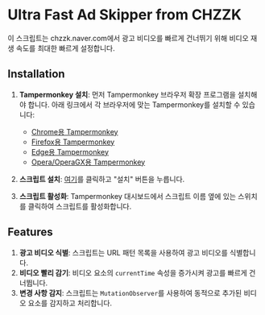 # Ultra Fast Ad Skipper from CHZZK

이 스크립트는 chzzk.naver.com에서 광고 비디오를 빠르게 건너뛰기 위해 비디오 재생 속도를 최대한 빠르게 설정합니다.

## Installation

1. **Tampermonkey 설치**: 먼저 Tampermonkey 브라우저 확장 프로그램을 설치해야 합니다. 아래 링크에서 각 브라우저에 맞는 Tampermonkey를 설치할 수 있습니다:
   - [Chrome용 Tampermonkey](https://chrome.google.com/webstore/detail/tampermonkey/dhdgffkkebhmkfjojejmpbldmpobfkfo)
   - [Firefox용 Tampermonkey](https://addons.mozilla.org/en-US/firefox/addon/tampermonkey/)
   - [Edge용 Tampermonkey](https://www.microsoft.com/store/productId/9NBLGGH5162S)
   - [Opera/OperaGX용 Tampermonkey](https://addons.opera.com/en/extensions/details/tampermonkey-beta/)

2. **스크립트 설치**: [여기](https://github.com/krkarma777/UltraFastAdSkipperFromCHZZK/raw/main/Ultra-Fast-Ad-Skipper-From-CHZZK.user.js)를 클릭하고 "설치" 버튼을 누릅니다.

3. **스크립트 활성화**: Tampermonkey 대시보드에서 스크립트 이름 옆에 있는 스위치를 클릭하여 스크립트를 활성화합니다.

## Features

1. **광고 비디오 식별**: 스크립트는 URL 패턴 목록을 사용하여 광고 비디오를 식별합니다.
2. **비디오 빨리 감기**: 비디오 요소의 `currentTime` 속성을 증가시켜 광고를 빠르게 건너뜁니다.
3. **변경 사항 감지**: 스크립트는 `MutationObserver`를 사용하여 동적으로 추가된 비디오 요소를 감지하고 처리합니다.

